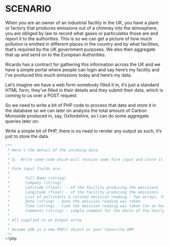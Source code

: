 # SCENARIO
 
When you are an owner of an industrial facility in the UK, you have a plant or factory
that produces emissions out of a chimney into the atmosphere, you are obliged by law
to record what gases or particulates those are and report it to the authorities.
This is so we can get a picture of how much pollution is emitted in different places in
the country and by what facilities, that’s required by the UK government purposes.
We also then aggregate that up and send on to the European Authorities.
 
Ricardo has a contract for gathering this information across the UK and we have a
simple portal where people can login and say here’s my facility and I’ve produced this
much emissions today and here’s my data.
 
Let’s imagine we have a web form somebody filled it in, it’s just a standard HTML form,
they’ve filled in their details and they submit their data, which is coming to us over
a POST request.
 
So we need to write a bit of PHP code to process that data and store it in the database
so we can later on analysis the total amount of Carbon Monoxide produced in, say,
Oxfordshire, so I can do some aggregate queries later on.
 
Write a simple bit of PHP, there is no need to render any output as such, it’s just to store the data.

```php
/**
 * Here's the detail of the incoming data.
 *
 * Q:  Write some code which will receive some form input and store it in a database.
 *
 * Form input fields are;
 *
 *       Full Name (string)
 *       Company (string)
 *       Latitude (float)  - of the facility producing the emissions
 *       Longitude (float) - of the facility producing the emissions
 *       List of pollutants & related emission reading - Two arrays, for example; [['NO2', 'PM2.5'], [12.4, 15.6]]
 *       Date (string) - date the emission reading was taken 
 *       Time (string) - time the emission reading was taken (on an hourly basis)
 *       Comments (string) - simple comment for the whole of the hourly submission
 * 
 * All supplied in an $input array
 * 
 * Assume $db is a new PDO() object or your favourite ORM
 */
<?php
```
